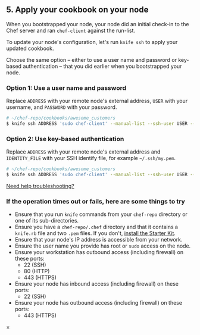 ## 5. Apply your cookbook on your node

When you bootstrapped your node, your node did an initial check-in to the Chef server and ran `chef-client` against the run-list.

To update your node's configuration, let's run `knife ssh` to apply your updated cookbook.

Choose the same option &ndash; either to use a user name and password or key-based authentication &ndash; that you did earlier when you bootstrapped your node.

### Option 1: Use a user name and password

Replace <code class="placeholder">ADDRESS</code> with your remote node's external address, <code class="placeholder">USER</code> with your username, and <code class="placeholder">PASSWORD</code> with your password.

```bash
# ~/chef-repo/cookbooks/awesome_customers
$ knife ssh ADDRESS 'sudo chef-client' --manual-list --ssh-user USER --ssh-password 'PASSWORD'
```

### Option 2: Use key-based authentication

Replace <code class="placeholder">ADDRESS</code> with your remote node's external address and <code class="placeholder">IDENTITY\_FILE</code> with your SSH identify file, for example <code class="file-path">~/.ssh/my.pem</code>.

```bash
# ~/chef-repo/cookbooks/awesome_customers
$ knife ssh ADDRESS 'sudo chef-client' --manual-list --ssh-user USER --identity-file IDENTITY_FILE
```

<a class="help-button radius" href="#" data-reveal-id="knife-help-modal">Need help troubleshooting?</a>

<div id="knife-help-modal" class="reveal-modal" data-reveal aria-labelledby="modalTitle" aria-hidden="true" role="dialog">
  <h3 id="modalTitle">If the operation times out or fails, here are some things to try</h3>
  <ul>
    <li>Ensure that you run <code>knife</code> commands from your <code class="file-path">chef-repo</code> directory or one of its sub-directories.</li>
    <li>Ensure you have a <code class="file-path">chef-repo/.chef</code> directory and that it contains a <code class="file-path">knife.rb</code> file and two <code class="file-path">.pem</code> files. If you don't, <a href="/manage-a-node/rhel/set-up-your-chef-server#step2" target="_blank">install the Starter Kit</a>.</li>
    <li>Ensure that your node's IP address is accessible from your network.</li>
    <li>Ensure the user name you provide has root or <code>sudo</code> access on the node.</li>
    <li>Ensure your workstation has outbound access (including firewall) on these ports:
      <ul>
        <li>22 (SSH)</li>
        <li>80 (HTTP)</li>
        <li>443 (HTTPS)</li>
      </ul>
    </li>
    <li>Ensure your node has inbound access (including firewall) on these ports:
      <ul>
        <li>22 (SSH)</li>
      </ul>
    </li>
    <li>Ensure your node has outbound access (including firewall) on these ports:
      <ul>
        <li>443 (HTTPS)</li>
      </ul>
    </li>
  </ul>
  <a class="close-reveal-modal" aria-label="Close">&#215;</a>
</div>
